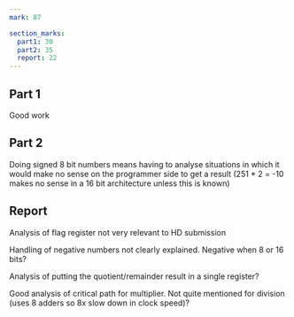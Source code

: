 ```yaml
---
mark: 87

section_marks:
  part1: 30
  part2: 35
  report: 22
---
```


## Part 1
Good work

## Part 2
Doing signed 8 bit numbers means having to analyse situations in which it would make no sense on the programmer side to get a result
(251 * 2 = -10 makes no sense in a 16 bit architecture unless this is known)

## Report
Analysis of flag register not very relevant to HD submission

Handling of negative numbers not clearly explained. Negative when 8 or 16 bits?

Analysis of putting the quotient/remainder result in a single register?

Good analysis of critical path for multiplier. Not quite mentioned for division (uses 8 adders so 8x slow down in clock speed)?



